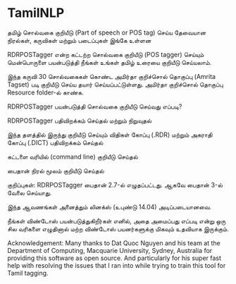 # TamilNLP
தமிழ் சொல்வகை குறியீடு (Part of speech or POS tag) செய்ய தேவையான நிரல்கள், கருவிகள் மற்றும் படைப்புகள் இங்கே உள்ளன

RDRPOSTagger என்ற கட்டற்ற சொல்வகை குறியீடு (POS tagger) செய்யும் மென்பொருளை பயன்படுத்தி நீங்கள் உங்கள் தமிழ் உரையை குறியீடு செய்யலாம்.

இந்த கருவி 30 சொல்வகைகள் கொண்ட அமிர்தா குறிச்சொல் தொகுப்பு (Amrita Tagset) படி குறியீடு செய்ய தயார் செய்யப்பட்டுள்ளது. அமிர்தா குறிச்சொல் தொகுப்பு Resource folder-ல் காண்க.

RDRPOSTagger பயன்படுத்தி சொல்வகை குறியீடு செய்வது எப்படி?

RDRPOSTagger பதிவிறக்கம் செய்தல் மற்றும் நிறுவுதல் 

இந்த தளத்தில் இருந்து குறியீடு செய்யும் விதிகள் கோப்பு (.RDR) மற்றும் அகராதி கோப்பு (.DICT) பதிவிறக்கம் செய்தல்

கட்டளை வரியில் (command line) குறியீடு செய்தல்

பைதான் நிரல் மூலம் குறியீடு செய்தல்

குறிப்புகள்:
RDRPOSTagger பைதான் 2.7-ல் எழுதப்பட்டது. ஆகவே பைதான் 3-ல் வேலை செய்யாது.

இந்த ஆவணங்கள் அனைத்தும் லினக்ஸ் (உபுண்டு 14.04) அடிப்படையானவை. 

நீங்கள் விண்டோஸ் பயன்படுத்துகிறீர்கள் எனில், அதை அமைப்பது எப்படி என்று ஒரு சில வரிகளை எழுதினால் மற்ற விண்டோஸ் பயனர்களுக்கு மிகவும் உதவியாக இருக்கும்.

Acknowledgement: Many thanks to Dat Quoc Nguyen and his team at the Department of Computing, Macquarie University, Sydney, Australia for providing this software as open source. And particularly for his super fast help with resolving the issues that I ran into while trying to train this tool for Tamil tagging.

